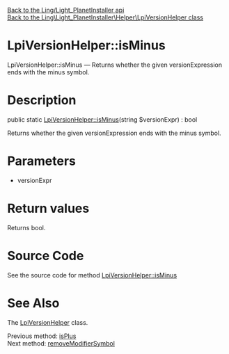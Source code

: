 [Back to the Ling/Light_PlanetInstaller api](https://github.com/lingtalfi/Light_PlanetInstaller/blob/master/doc/api/Ling/Light_PlanetInstaller.md)<br>
[Back to the Ling\Light_PlanetInstaller\Helper\LpiVersionHelper class](https://github.com/lingtalfi/Light_PlanetInstaller/blob/master/doc/api/Ling/Light_PlanetInstaller/Helper/LpiVersionHelper.md)


LpiVersionHelper::isMinus
================



LpiVersionHelper::isMinus — Returns whether the given versionExpression ends with the minus symbol.




Description
================


public static [LpiVersionHelper::isMinus](https://github.com/lingtalfi/Light_PlanetInstaller/blob/master/doc/api/Ling/Light_PlanetInstaller/Helper/LpiVersionHelper/isMinus.md)(string $versionExpr) : bool




Returns whether the given versionExpression ends with the minus symbol.




Parameters
================


- versionExpr

    


Return values
================

Returns bool.








Source Code
===========
See the source code for method [LpiVersionHelper::isMinus](https://github.com/lingtalfi/Light_PlanetInstaller/blob/master/Helper/LpiVersionHelper.php#L284-L287)


See Also
================

The [LpiVersionHelper](https://github.com/lingtalfi/Light_PlanetInstaller/blob/master/doc/api/Ling/Light_PlanetInstaller/Helper/LpiVersionHelper.md) class.

Previous method: [isPlus](https://github.com/lingtalfi/Light_PlanetInstaller/blob/master/doc/api/Ling/Light_PlanetInstaller/Helper/LpiVersionHelper/isPlus.md)<br>Next method: [removeModifierSymbol](https://github.com/lingtalfi/Light_PlanetInstaller/blob/master/doc/api/Ling/Light_PlanetInstaller/Helper/LpiVersionHelper/removeModifierSymbol.md)<br>

